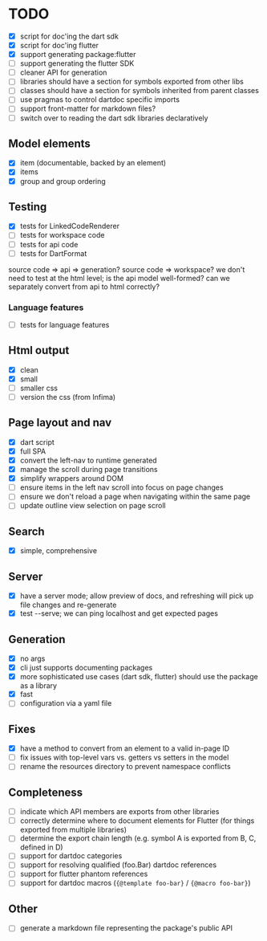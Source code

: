 # TODO

- [x] script for doc'ing the dart sdk
- [x] script for doc'ing flutter
- [x] support generating package:flutter
- [ ] support generating the flutter SDK
- [ ] cleaner API for generation
- [ ] libraries should have a section for symbols exported from other libs
- [ ] classes should have a section for symbols inherited from parent classes
- [ ] use pragmas to control dartdoc specific imports
- [ ] support front-matter for markdown files?
- [ ] switch over to reading the dart sdk libraries declaratively

## Model elements

- [x] item (documentable, backed by an element)
- [x] items
- [x] group and group ordering

## Testing

- [x] tests for LinkedCodeRenderer
- [ ] tests for workspace code
- [ ] tests for api code
- [ ] tests for DartFormat

source code => api => generation?
source code => workspace?
we don't need to test at the html level; is the api model well-formed? can we
separately convert from api to html correctly?

### Language features

- [ ] tests for language features

## Html output

- [x] clean
- [x] small
- [ ] smaller css
- [ ] version the css (from Infima)

## Page layout and nav

- [x] dart script
- [x] full SPA
- [x] convert the left-nav to runtime generated
- [x] manage the scroll during page transitions
- [x] simplify wrappers around DOM
- [ ] ensure items in the left nav scroll into focus on page changes
- [ ] ensure we don't reload a page when navigating within the same page
- [ ] update outline view selection on page scroll

## Search

- [x] simple, comprehensive

## Server

- [x] have a server mode; allow preview of docs, and refreshing will pick up
      file changes and re-generate
- [x] test --serve; we can ping localhost and get expected pages

## Generation

- [x] no args
- [x] cli just supports documenting packages
- [x] more sophisticated use cases (dart sdk, flutter) should use the package as
      a library
- [x] fast
- [ ] configuration via a yaml file

## Fixes

- [x] have a method to convert from an element to a valid in-page ID
- [ ] fix issues with top-level vars vs. getters vs setters in the model
- [ ] rename the resources directory to prevent namespace conflicts

## Completeness

- [ ] indicate which API members are exports from other libraries
- [ ] correctly determine where to document elements for Flutter (for things
      exported from multiple libraries)
- [ ] determine the export chain length (e.g. symbol A is exported from B, C,
      defined in D)
- [ ] support for dartdoc categories
- [ ] support for resolving qualified (foo.Bar) dartdoc references
- [ ] support for flutter phantom references
- [ ] support for dartdoc macros (`{@template foo-bar}` / `{@macro foo-bar}`)

## Other

- [ ] generate a markdown file representing the package's public API
